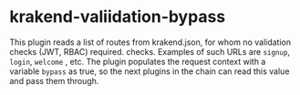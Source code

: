 # krakend-valiidation-bypass
This plugin reads a list of routes from krakend.json, for whom no validation checks (JWT, RBAC) required.  checks.  Examples of such URLs are `signup`, `login`, `welcome` , etc.  The plugin populates the request context with a variable `bypass` as true, so the next plugins in the chain can read this value and pass them through.
